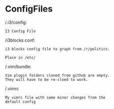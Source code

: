 # ConfigFiles

/.i3/config:

    I3 Config File 

/i3blocks.conf:

    i3 blocks config file to graph from /r/politics.
    
    Place in /etc/

/.vim/bundle:

    Vim plugin folders cloned from github are empty.
    They will have to be re-cloed to work.

/.vimrc
    
    My vimrc file with some minor changes from the
    default config 
